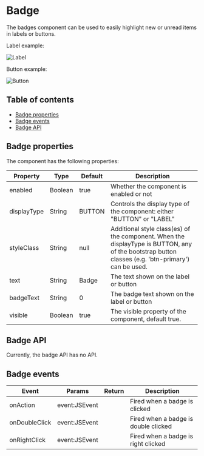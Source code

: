 # Badge

The badges component can be used to easily highlight new or unread items in labels or buttons.

Label example:

![Label](<../../../../.gitbook/assets/image\_01 (2).png>)

Button example:

![Button](../../../../.gitbook/assets/image\_02.png)

## Table of contents

* [Badge properties](badges.md#badge-properties)
* [Badge events](badges.md#badge-events)
* [Badge API](badges.md#badge-api)

## Badge properties

The component has the following properties:

| Property    | Type    | Default | Description                                                                                                                                        |
| ----------- | ------- | ------- | -------------------------------------------------------------------------------------------------------------------------------------------------- |
| enabled     | Boolean | true    | Whether the component is enabled or not                                                                                                            |
| displayType | String  | BUTTON  | Controls the display type of the component: either "BUTTON" or "LABEL"                                                                             |
| styleClass  | String  | null    | Additional style class(es) of the component. When the displayType is BUTTON, any of the bootstrap button classes (e.g. 'btn-primary') can be used. |
| text        | String  | Badge   | The text shown on the label or button                                                                                                              |
| badgeText   | String  | 0       | The badge text shown on the label or button                                                                                                        |
| visible     | Boolean | true    | The visible property of the component, default true.                                                                                               |

## Badge API

Currently, the badge API has no API.

## Badge events

| Event         | Params        | Return | Description                          |
| ------------- | ------------- | ------ | ------------------------------------ |
| onAction      | event:JSEvent |        | Fired when a badge is clicked        |
| onDoubleClick | event:JSEvent |        | Fired when a badge is double clicked |
| onRightClick  | event:JSEvent |        | Fired when a badge is right clicked  |
